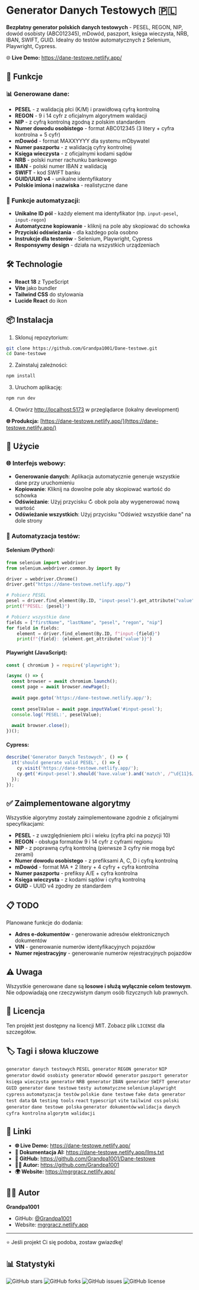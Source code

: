 # Generator Danych Testowych 🇵🇱

**Bezpłatny generator polskich danych testowych** - PESEL, REGON, NIP, dowód osobisty (ABC012345), mDowód, paszport, księga wieczysta, NRB, IBAN, SWIFT, GUID. Idealny do testów automatycznych z Selenium, Playwright, Cypress.

🌐 **Live Demo:** https://dane-testowe.netlify.app/

## 🚀 Funkcje

### 📊 Generowane dane:
- **PESEL** - z walidacją płci (K/M) i prawidłową cyfrą kontrolną
- **REGON** - 9 i 14 cyfr z oficjalnym algorytmem walidacji  
- **NIP** - z cyfrą kontrolną zgodną z polskim standardem
- **Numer dowodu osobistego** - format ABC012345 (3 litery + cyfra kontrolna + 5 cyfr)
- **mDowód** - format MAXXYYYY dla systemu mObywatel
- **Numer paszportu** - z walidacją cyfry kontrolnej
- **Księga wieczysta** - z oficjalnymi kodami sądów
- **NRB** - polski numer rachunku bankowego
- **IBAN** - polski numer IBAN z walidacją
- **SWIFT** - kod SWIFT banku
- **GUID/UUID v4** - unikalne identyfikatory
- **Polskie imiona i nazwiska** - realistyczne dane

### 🔧 Funkcje automatyzacji:
- **Unikalne ID pól** - każdy element ma identyfikator (np. `input-pesel`, `input-regon`)
- **Automatyczne kopiowanie** - kliknij na pole aby skopiować do schowka
- **Przyciski odświeżania** - dla każdego pola osobno
- **Instrukcje dla testerów** - Selenium, Playwright, Cypress
- **Responsywny design** - działa na wszystkich urządzeniach

## 🛠️ Technologie

- **React 18** z TypeScript
- **Vite** jako bundler
- **Tailwind CSS** do stylowania
- **Lucide React** do ikon

## 📦 Instalacja

1. Sklonuj repozytorium:
```bash
git clone https://github.com/Grandpa1001/Dane-testowe.git
cd Dane-testowe
```

2. Zainstaluj zależności:
```bash
npm install
```

3. Uruchom aplikację:
```bash
npm run dev
```

4. Otwórz [http://localhost:5173](http://localhost:5173) w przeglądarce (lokalny development)

**🌐 Produkcja:** [https://dane-testowe.netlify.app/](https://dane-testowe.netlify.app/)

## 📝 Użycie

### 🌐 Interfejs webowy:
- **Generowanie danych**: Aplikacja automatycznie generuje wszystkie dane przy uruchomieniu
- **Kopiowanie**: Kliknij na dowolne pole aby skopiować wartość do schowka
- **Odświeżanie**: Użyj przycisku ↻ obok pola aby wygenerować nową wartość
- **Odświeżanie wszystkich**: Użyj przycisku "Odśwież wszystkie dane" na dole strony

### 🤖 Automatyzacja testów:

#### Selenium (Python):
```python
from selenium import webdriver
from selenium.webdriver.common.by import By

driver = webdriver.Chrome()
driver.get("https://dane-testowe.netlify.app/")

# Pobierz PESEL
pesel = driver.find_element(By.ID, "input-pesel").get_attribute("value")
print(f"PESEL: {pesel}")

# Pobierz wszystkie dane
fields = ["firstName", "lastName", "pesel", "regon", "nip"]
for field in fields:
    element = driver.find_element(By.ID, f"input-{field}")
    print(f"{field}: {element.get_attribute('value')}")
```

#### Playwright (JavaScript):
```javascript
const { chromium } = require('playwright');

(async () => {
  const browser = await chromium.launch();
  const page = await browser.newPage();
  
  await page.goto('https://dane-testowe.netlify.app/');
  
  const peselValue = await page.inputValue('#input-pesel');
  console.log('PESEL:', peselValue);
  
  await browser.close();
})();
```

#### Cypress:
```javascript
describe('Generator Danych Testowych', () => {
  it('should generate valid PESEL', () => {
    cy.visit('https://dane-testowe.netlify.app/');
    cy.get('#input-pesel').should('have.value').and('match', /^\d{11}$/);
  });
});
```

## ✅ Zaimplementowane algorytmy

Wszystkie algorytmy zostały zaimplementowane zgodnie z oficjalnymi specyfikacjami:

- **PESEL** - z uwzględnieniem płci i wieku (cyfra płci na pozycji 10)
- **REGON** - obsługa formatów 9 i 14 cyfr z cyframi regionu
- **NIP** - z poprawną cyfrą kontrolną (pierwsze 3 cyfry nie mogą być zerami)
- **Numer dowodu osobistego** - z prefiksami A, C, D i cyfrą kontrolną
- **mDowód** - format MA + 2 litery + 4 cyfry + cyfra kontrolna
- **Numer paszportu** - prefiksy A/E + cyfra kontrolna
- **Księga wieczysta** - z kodami sądów i cyfrą kontrolną
- **GUID** - UUID v4 zgodny ze standardem

## 📋 TODO

Planowane funkcje do dodania:

- **Adres e-dokumentów** - generowanie adresów elektronicznych dokumentów
- **VIN** - generowanie numerów identyfikacyjnych pojazdów
- **Numer rejestracyjny** - generowanie numerów rejestracyjnych pojazdów

## ⚠️ Uwaga

Wszystkie generowane dane są **losowe i służą wyłącznie celom testowym**. Nie odpowiadają one rzeczywistym danym osób fizycznych lub prawnych.

## 📄 Licencja

Ten projekt jest dostępny na licencji MIT. Zobacz plik `LICENSE` dla szczegółów.

## 🏷️ Tagi i słowa kluczowe

`generator danych testowych` `PESEL generator` `REGON generator` `NIP generator` `dowód osobisty generator` `mDowód generator` `paszport generator` `księga wieczysta generator` `NRB generator` `IBAN generator` `SWIFT generator` `GUID generator` `dane testowe` `testy automatyczne` `selenium` `playwright` `cypress` `automatyzacja testów` `polskie dane testowe` `fake data generator` `test data` `QA testing tools` `react` `typescript` `vite` `tailwind css` `polski generator` `dane testowe polska` `generator dokumentów` `walidacja danych` `cyfra kontrolna` `algorytm walidacji`

## 🔗 Linki

- **🌐 Live Demo:** https://dane-testowe.netlify.app/
- **📖 Dokumentacja AI:** https://dane-testowe.netlify.app/llms.txt
- **🤖 GitHub:** https://github.com/Grandpa1001/Dane-testowe
- **👨‍💻 Autor:** https://github.com/Grandpa1001
- **🌍 Website:** https://mgrgracz.netlify.app/

## 👨‍💻 Autor

**Grandpa1001**
- GitHub: [@Grandpa1001](https://github.com/Grandpa1001)
- Website: [mgrgracz.netlify.app](https://mgrgracz.netlify.app/)

---

⭐ Jeśli projekt Ci się podoba, zostaw gwiazdkę!

## 📊 Statystyki

![GitHub stars](https://img.shields.io/github/stars/Grandpa1001/Dane-testowe?style=social)
![GitHub forks](https://img.shields.io/github/forks/Grandpa1001/Dane-testowe?style=social)
![GitHub issues](https://img.shields.io/github/issues/Grandpa1001/Dane-testowe)
![GitHub license](https://img.shields.io/github/license/Grandpa1001/Dane-testowe)
